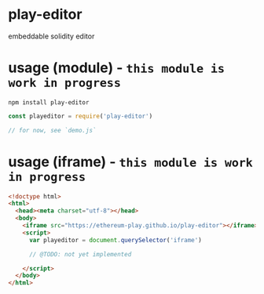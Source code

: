 # play-editor
embeddable solidity editor

# usage (module) - `this module is work in progress`
`npm install play-editor`
```js
const playeditor = require('play-editor')

// for now, see `demo.js`
```

# usage (iframe) - `this module is work in progress`
```html
<!doctype html>
<html>
  <head><meta charset="utf-8"></head>
  <body>
    <iframe src="https://ethereum-play.github.io/play-editor"></iframe>
    <script>
      var playeditor = document.querySelector('iframe')

      // @TODO: not yet implemented

    </script>
  </body>
</html>
```
